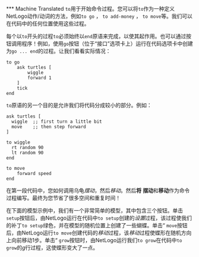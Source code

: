 ﻿*** Machine Translated
`to`用于开始命令过程。您可以将`to`作为一种定义NetLogo动作/动词的方法，例如`to go` ， `to add-money` ， `to move`等。我们可以在代码中的任何位置使用这些过程。

每个以`to`开头的过程`to`必须始终以`end`原语来完成，以使其起作用。也可以通过按钮调用程序！例如，使用`go`按钮（位于“接口”选项卡上）运行在代码选项卡中创建为`go ... end`的过程。让我们看看实际情况：



```
to go
	ask turtles [
		wiggle
		forward 1
	]
	tick
end
```


`to`原语的另一个目的是允许我们将代码分成较小的部分。例如：



```
ask turtles [
  wiggle  ;; first turn a little bit
  move    ;; then step forward
]

to wiggle
  rt random 90
  lt random 90
end

to move
	forward speed 
end
```


在第一段代码中，您如何调用乌龟*摆动*，然后*移动*。然后**将** **摆动**和**移动**作为命令过程编写。最终为您节省了很多空间和重复时间！

在下面的模型示例中，我们有一个非常简单的模型，其中包含三个按钮。单击`setup`按钮后，由NetLogo运行在代码中`to setup`创建的*设置*过程，该过程使我们的补丁`to setup`绿色，并在模型的随机位置上创建了一些蝴蝶。单击“ `move`按钮后，由NetLogo运行`to move`创建代码的*移动*过程，该*移动*过程使蝶形在随机方向上向前移动1步。单击“ `grow`按钮时，由NetLogo运行我们`to grow`在代码中`to grow`的*g*行过程，这使蝶形变大了一点。